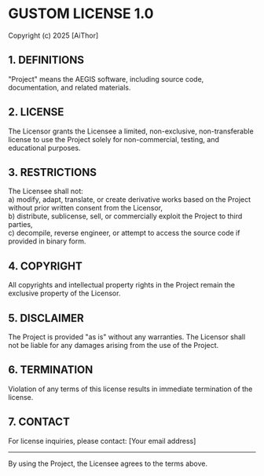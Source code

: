 # GUSTOM LICENSE 1.0

Copyright (c) 2025 [AiThor]

## 1. DEFINITIONS  
"Project" means the AEGIS software, including source code, documentation, and related materials.

## 2. LICENSE  
The Licensor grants the Licensee a limited, non-exclusive, non-transferable license to use the Project solely for non-commercial, testing, and educational purposes.

## 3. RESTRICTIONS  
The Licensee shall not:  
a) modify, adapt, translate, or create derivative works based on the Project without prior written consent from the Licensor,  
b) distribute, sublicense, sell, or commercially exploit the Project to third parties,  
c) decompile, reverse engineer, or attempt to access the source code if provided in binary form.

## 4. COPYRIGHT  
All copyrights and intellectual property rights in the Project remain the exclusive property of the Licensor.

## 5. DISCLAIMER  
The Project is provided "as is" without any warranties. The Licensor shall not be liable for any damages arising from the use of the Project.

## 6. TERMINATION  
Violation of any terms of this license results in immediate termination of the license.

## 7. CONTACT  
For license inquiries, please contact: [Your email address]

---

By using the Project, the Licensee agrees to the terms above.

